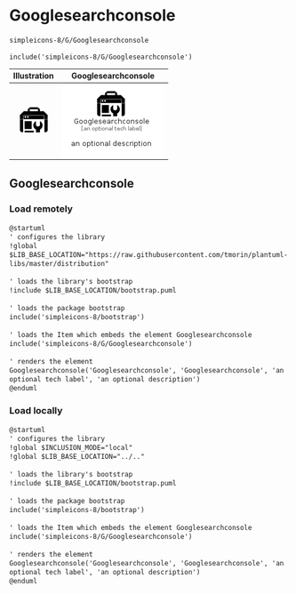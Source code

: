 # Googlesearchconsole


```text
simpleicons-8/G/Googlesearchconsole
```

```text
include('simpleicons-8/G/Googlesearchconsole')
```



| Illustration | Googlesearchconsole |
| :---: | :---: |
| ![illustration for Illustration](../../simpleicons-8/G/Googlesearchconsole.png) | ![illustration for Googlesearchconsole](../../simpleicons-8/G/Googlesearchconsole.Local.png) |




## Googlesearchconsole

### Load remotely
```plantuml
@startuml
' configures the library
!global $LIB_BASE_LOCATION="https://raw.githubusercontent.com/tmorin/plantuml-libs/master/distribution"

' loads the library's bootstrap
!include $LIB_BASE_LOCATION/bootstrap.puml

' loads the package bootstrap
include('simpleicons-8/bootstrap')

' loads the Item which embeds the element Googlesearchconsole
include('simpleicons-8/G/Googlesearchconsole')

' renders the element
Googlesearchconsole('Googlesearchconsole', 'Googlesearchconsole', 'an optional tech label', 'an optional description')
@enduml
```

### Load locally
```plantuml
@startuml
' configures the library
!global $INCLUSION_MODE="local"
!global $LIB_BASE_LOCATION="../.."

' loads the library's bootstrap
!include $LIB_BASE_LOCATION/bootstrap.puml

' loads the package bootstrap
include('simpleicons-8/bootstrap')

' loads the Item which embeds the element Googlesearchconsole
include('simpleicons-8/G/Googlesearchconsole')

' renders the element
Googlesearchconsole('Googlesearchconsole', 'Googlesearchconsole', 'an optional tech label', 'an optional description')
@enduml
```

